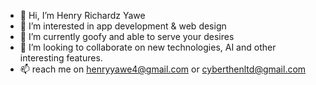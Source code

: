 - 👋 Hi, I’m Henry Richardz Yawe
- 👀 I’m interested in app development & web design 
- 🌱 I’m currently goofy and able to serve your desires
- 💞️ I’m looking to collaborate on new technologies, AI and other interesting features.
- 📫 reach me on henryyawe4@gmail.com or cyberthenltd@gmail.com

<!---
Henryawe1/Henryawe1 is a ✨ special ✨ repository because its `README.md` (this file) appears on your GitHub profile.
You can click the Preview link to take a look at your changes.
--->
